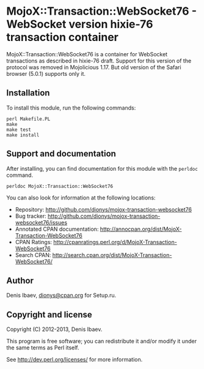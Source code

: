 # MojoX::Transaction::WebSocket76 - WebSocket version hixie-76 transaction container

MojoX::Transaction::WebSocket76 is a container for WebSocket transactions as
described in hixie-76 draft. Support for this version of the protocol was
removed in Mojolicious 1.17. But old version of the Safari browser (5.0.1)
supports only it.

## Installation

To install this module, run the following commands:

    perl Makefile.PL
    make
    make test
    make install

## Support and documentation

After installing, you can find documentation for this module with the
`perldoc` command.

    perldoc MojoX::Transaction::WebSocket76

You can also look for information at the following locations:

 - Repository:
        http://github.com/dionys/mojox-transaction-websocket76
 - Bug tracker:
        http://github.com/dionys/mojox-transaction-websocket76/issues
 - Annotated CPAN documentation:
        http://annocpan.org/dist/MojoX-Transaction-WebSocket76
 - CPAN Ratings:
        http://cpanratings.perl.org/d/MojoX-Transaction-WebSocket76
 - Search CPAN:
        http://search.cpan.org/dist/MojoX-Transaction-WebSocket76/

## Author

Denis Ibaev, dionys@cpan.org for Setup.ru.

## Copyright and license

Copyright (C) 2012-2013, Denis Ibaev.

This program is free software; you can redistribute it and/or modify it under
the same terms as Perl itself.

See http://dev.perl.org/licenses/ for more information.

